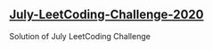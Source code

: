 ## [July-LeetCoding-Challenge-2020](https://leetcode.com/explore/challenge/card/july-leetcoding-challenge/)

Solution of July LeetCoding Challenge
